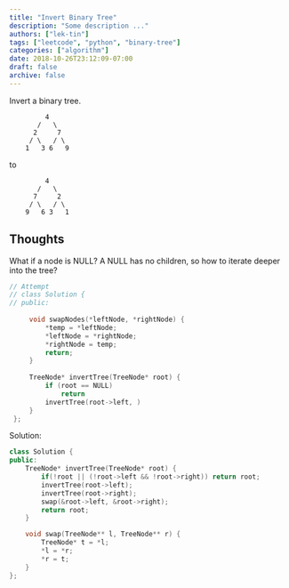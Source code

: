 ```yaml
---
title: "Invert Binary Tree"
description: "Some description ..."
authors: ["lek-tin"]
tags: ["leetcode", "python", "binary-tree"]
categories: ["algorithm"]
date: 2018-10-26T23:12:09-07:00
draft: false
archive: false
---
```

Invert a binary tree.
```
         4
       /   \
      2     7
     / \   / \
    1   3 6   9
```
to
```
         4
       /   \
      7     2
     / \   / \
    9   6 3   1
```

## Thoughts
What if a node is NULL? A NULL has no children, so how to iterate deeper into the tree?
```c++
// Attempt
// class Solution {
// public:
    
     void swapNodes(*leftNode, *rightNode) {
         *temp = *leftNode;
         *leftNode = *rightNode;
         *rightNode = temp;
         return;
     }
    
     TreeNode* invertTree(TreeNode* root) {
         if (root == NULL) 
             return
         invertTree(root->left, )
     }
 };
```
Solution:
```c++
class Solution {
public:
    TreeNode* invertTree(TreeNode* root) {
        if(!root || (!root->left && !root->right)) return root;
        invertTree(root->left);
        invertTree(root->right);
        swap(&root->left, &root->right);
        return root;
    }

    void swap(TreeNode** l, TreeNode** r) {
        TreeNode* t = *l;
        *l = *r;
        *r = t;
    }
};
```
